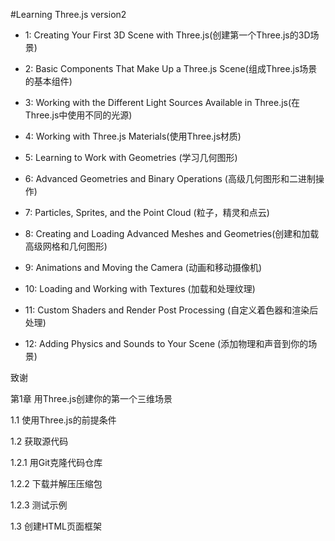 #Learning Three.js version2
- 1: Creating Your First 3D Scene with Three.js(创建第一个Three.js的3D场景)
    
- 2: Basic Components That Make Up a Three.js Scene(组成Three.js场景的基本组件)
- 3: Working with the Different Light Sources Available in Three.js(在Three.js中使用不同的光源)
- 4: Working with Three.js Materials(使用Three.js材质)
- 5: Learning to Work with Geometries (学习几何图形)
- 6: Advanced Geometries and Binary Operations (高级几何图形和二进制操作)
- 7: Particles, Sprites, and the Point Cloud (粒子，精灵和点云)
- 8: Creating and Loading Advanced Meshes and Geometries(创建和加载高级网格和几何图形)
- 9: Animations and Moving the Camera (动画和移动摄像机)
- 10: Loading and Working with Textures (加载和处理纹理)
- 11: Custom Shaders and Render Post Processing (自定义着色器和渲染后处理)
- 12: Adding Physics and Sounds to Your Scene (添加物理和声音到你的场景)

致谢

第1章 用Three.js创建你的第一个三维场景

1.1 使用Three.js的前提条件

1.2 获取源代码

1.2.1 用Git克隆代码仓库

1.2.2 下载并解压压缩包

1.2.3 测试示例

1.3 创建HTML页面框架


